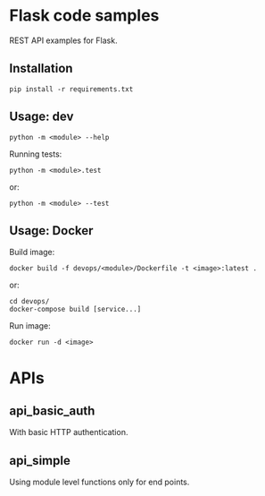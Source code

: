 Flask code samples
=

REST API examples for Flask.


Installation
-

`pip install -r requirements.txt`


Usage: dev
-

`python -m <module> --help`

Running tests:

`python -m <module>.test`

or:

`python -m <module> --test`


Usage: Docker
-

Build image:

`docker build -f devops/<module>/Dockerfile -t <image>:latest .` 

or:

```
cd devops/
docker-compose build [service...]
```


Run image:

`docker run -d <image>`


APIs
=

api_basic_auth
-

With basic HTTP authentication.


api_simple
-

Using module level functions only for end points.
